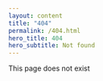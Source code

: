 ```yaml
---
layout: content
title: "404"
permalink: /404.html
hero_title: 404
hero_subtitle: Not found
---
```


This page does not exist
